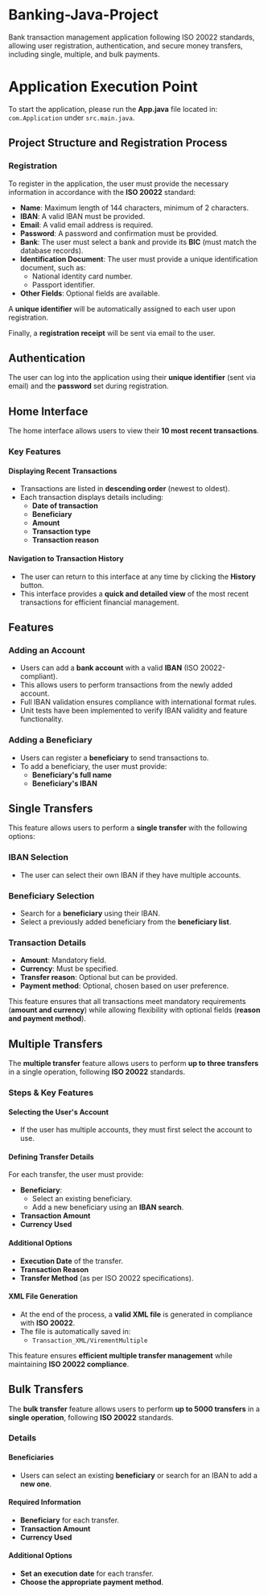 # Banking-Java-Project
Bank transaction management application following ISO 20022 standards, allowing user registration, authentication, and secure money transfers, including single, multiple, and bulk payments.

# Application Execution Point  

To start the application, please run the **App.java** file located in:  
`com.Application` under `src.main.java`.  

## Project Structure and Registration Process  

### Registration  

To register in the application, the user must provide the necessary information in accordance with the **ISO 20022** standard:  

- **Name**: Maximum length of 144 characters, minimum of 2 characters.  
- **IBAN**: A valid IBAN must be provided.  
- **Email**: A valid email address is required.  
- **Password**: A password and confirmation must be provided.  
- **Bank**: The user must select a bank and provide its **BIC** (must match the database records).  
- **Identification Document**: The user must provide a unique identification document, such as:  
  - National identity card number.  
  - Passport identifier.  
- **Other Fields**: Optional fields are available.  

A **unique identifier** will be automatically assigned to each user upon registration.  

Finally, a **registration receipt** will be sent via email to the user.  

## Authentication  

The user can log into the application using their **unique identifier** (sent via email) and the **password** set during registration.  

## Home Interface  

The home interface allows users to view their **10 most recent transactions**.  

### Key Features  

#### Displaying Recent Transactions  

- Transactions are listed in **descending order** (newest to oldest).  
- Each transaction displays details including:  
  - **Date of transaction**  
  - **Beneficiary**  
  - **Amount**  
  - **Transaction type**  
  - **Transaction reason**  

#### Navigation to Transaction History  

- The user can return to this interface at any time by clicking the **History** button.  
- This interface provides a **quick and detailed view** of the most recent transactions for efficient financial management.  

## Features  

### Adding an Account  

- Users can add a **bank account** with a valid **IBAN** (ISO 20022-compliant).  
- This allows users to perform transactions from the newly added account.  
- Full IBAN validation ensures compliance with international format rules.  
- Unit tests have been implemented to verify IBAN validity and feature functionality.  

### Adding a Beneficiary  

- Users can register a **beneficiary** to send transactions to.  
- To add a beneficiary, the user must provide:  
  - **Beneficiary's full name**  
  - **Beneficiary's IBAN**  

## Single Transfers  

This feature allows users to perform a **single transfer** with the following options:  

### IBAN Selection  

- The user can select their own IBAN if they have multiple accounts.  

### Beneficiary Selection  

- Search for a **beneficiary** using their IBAN.  
- Select a previously added beneficiary from the **beneficiary list**.  

### Transaction Details  

- **Amount**: Mandatory field.  
- **Currency**: Must be specified.  
- **Transfer reason**: Optional but can be provided.  
- **Payment method**: Optional, chosen based on user preference.  

This feature ensures that all transactions meet mandatory requirements (**amount and currency**) while allowing flexibility with optional fields (**reason and payment method**).  

## Multiple Transfers  

The **multiple transfer** feature allows users to perform **up to three transfers** in a single operation, following **ISO 20022** standards.  

### Steps & Key Features  

#### Selecting the User's Account  

- If the user has multiple accounts, they must first select the account to use.  

#### Defining Transfer Details  

For each transfer, the user must provide:  

- **Beneficiary**:  
  - Select an existing beneficiary.  
  - Add a new beneficiary using an **IBAN search**.  
- **Transaction Amount**  
- **Currency Used**  

#### Additional Options  

- **Execution Date** of the transfer.  
- **Transaction Reason**  
- **Transfer Method** (as per ISO 20022 specifications).  

#### XML File Generation  

- At the end of the process, a **valid XML file** is generated in compliance with **ISO 20022**.  
- The file is automatically saved in:  
  - `Transaction_XML/VirementMultiple`  

This feature ensures **efficient multiple transfer management** while maintaining **ISO 20022 compliance**.  

## Bulk Transfers  

The **bulk transfer** feature allows users to perform **up to 5000 transfers** in a **single operation**, following **ISO 20022** standards.  

### Details  

#### Beneficiaries  

- Users can select an existing **beneficiary** or search for an IBAN to add a **new one**.  

#### Required Information  

- **Beneficiary** for each transfer.  
- **Transaction Amount**  
- **Currency Used**  

#### Additional Options  

- **Set an execution date** for each transfer.  
- **Choose the appropriate payment method**.  

